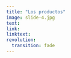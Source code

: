 ```yaml
---
title: "Los productos"
image: slide-4.jpg
text:
link:
linktext:
revolution:
  transition: fade
---
```

